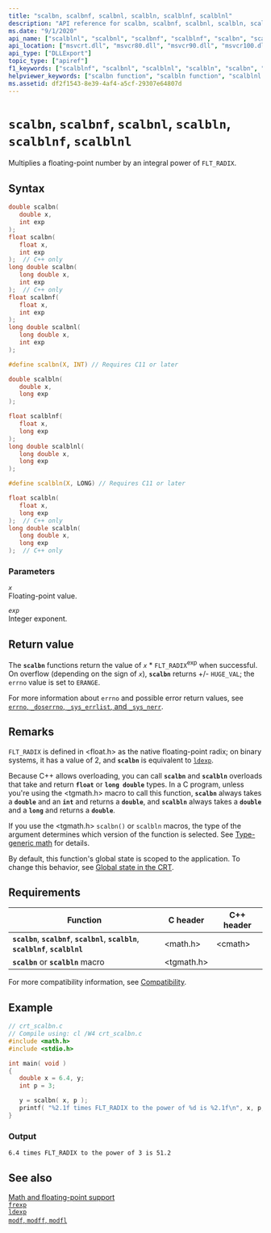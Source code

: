 ```yaml
---
title: "scalbn, scalbnf, scalbnl, scalbln, scalblnf, scalblnl"
description: "API reference for scalbn, scalbnf, scalbnl, scalbln, scalblnf, and scalblnl; which multiplies a floating-point number by an integral power of `FLT_RADIX`."
ms.date: "9/1/2020"
api_name: ["scalblnl", "scalbnl", "scalbnf", "scalblnf", "scalbn", "scalbln", "_o_scalbln", "_o_scalblnf", "_o_scalblnl", "_o_scalbn", "_o_scalbnf", "_o_scalbnl"]
api_location: ["msvcrt.dll", "msvcr80.dll", "msvcr90.dll", "msvcr100.dll", "msvcr100_clr0400.dll", "msvcr110.dll", "msvcr110_clr0400.dll", "msvcr120.dll", "msvcr120_clr0400.dll", "ucrtbase.dll", "api-ms-win-crt-math-l1-1-0.dll"]
api_type: ["DLLExport"]
topic_type: ["apiref"]
f1_keywords: ["scalblnf", "scalbnl", "scalblnl", "scalbln", "scalbn", "scalbnf"]
helpviewer_keywords: ["scalbn function", "scalbln function", "scalblnl function", "scalbnl function", "scalbnf function", "scalblnf function"]
ms.assetid: df2f1543-8e39-4af4-a5cf-29307e64807d
---
```

# `scalbn`, `scalbnf`, `scalbnl`, `scalbln`, `scalblnf`, `scalblnl`

Multiplies a floating-point number by an integral power of `FLT_RADIX`.

## Syntax

```C
double scalbn(
   double x,
   int exp
);
float scalbn(
   float x,
   int exp
);  // C++ only
long double scalbn(
   long double x,
   int exp
);  // C++ only
float scalbnf(
   float x,
   int exp
);
long double scalbnl(
   long double x,
   int exp
);

#define scalbn(X, INT) // Requires C11 or later

double scalbln(
   double x,
   long exp
);

float scalblnf(
   float x,
   long exp
);
long double scalblnl(
   long double x,
   long exp
);

#define scalbln(X, LONG) // Requires C11 or later

float scalbln(
   float x,
   long exp
);  // C++ only
long double scalbln(
   long double x,
   long exp
);  // C++ only
```

### Parameters

*`x`*\
Floating-point value.

*`exp`*\
Integer exponent.

## Return value

The **`scalbn`** functions return the value of *`x`* \* `FLT_RADIX`<sup>exp</sup> when successful. On overflow (depending on the sign of *`x`*), **`scalbn`** returns +/- `HUGE_VAL`; the `errno` value is set to `ERANGE`.

For more information about `errno` and possible error return values, see [`errno`, `_doserrno`, `_sys_errlist`, and `_sys_nerr`](../errno-doserrno-sys-errlist-and-sys-nerr.md).

## Remarks

`FLT_RADIX` is defined in \<float.h> as the native floating-point radix; on binary systems, it has a value of 2, and **`scalbn`** is equivalent to [`ldexp`](ldexp.md).

Because C++ allows overloading, you can call **`scalbn`** and **`scalbln`** overloads that take and return **`float`** or **`long double`** types. In a C program, unless you're using the \<tgmath.h> macro to call this function, **`scalbn`** always takes a **`double`** and an **`int`** and returns a **`double`**, and **`scalbln`** always takes a **`double`** and a **`long`** and returns a **`double`**.

If you use the \<tgmath.h> `scalbn()` or `scalbln` macros, the type of the argument determines which version of the function is selected. See [Type-generic math](../tgmath.md) for details.

By default, this function's global state is scoped to the application. To change this behavior, see [Global state in the CRT](../global-state.md).

## Requirements

| Function | C header | C++ header |
|---|---|---|
| **`scalbn`**, **`scalbnf`**, **`scalbnl`**, **`scalbln`**, **`scalblnf`**, **`scalblnl`** | \<math.h> | \<cmath> |
| **`scalbn`** or **`scalbln`** macro | \<tgmath.h> |  |

For more compatibility information, see [Compatibility](../compatibility.md).

## Example

```C
// crt_scalbn.c
// Compile using: cl /W4 crt_scalbn.c
#include <math.h>
#include <stdio.h>

int main( void )
{
   double x = 6.4, y;
   int p = 3;

   y = scalbn( x, p );
   printf( "%2.1f times FLT_RADIX to the power of %d is %2.1f\n", x, p, y );
}
```

### Output

```Output
6.4 times FLT_RADIX to the power of 3 is 51.2
```

## See also

[Math and floating-point support](../floating-point-support.md)\
[`frexp`](frexp.md)\
[`ldexp`](ldexp.md)\
[`modf`, `modff`, `modfl`](modf-modff-modfl.md)
